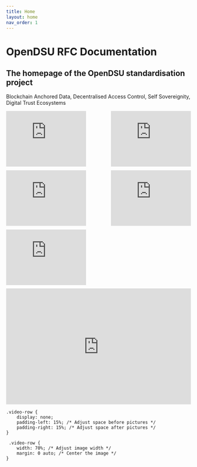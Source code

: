 ```yaml
---
title: Home
layout: home
nav_order: 1
---
```




# **OpenDSU RFC Documentation**
## The homepage of the OpenDSU standardisation project
Blockchain Anchored Data, Decentralised Access Control, Self Sovereignity, Digital Trust Ecosystems 

<div style="display:flex;flex-direction:row;flex-wrap:wrap;justify-content:space-between;align-content:space-around;gap: 10px 10px;">

<iframe width="218.27" height="150.6" src="https://www.youtube.com/embed/n6YiWk8t3W0?si=R8GYpQFhycDL3xJ6" title="YouTube video player" frameborder="0" allow="accelerometer; autoplay; clipboard-write; encrypted-media; gyroscope; picture-in-picture; web-share" allowfullscreen></iframe>

<iframe width="218.27" height="150.6" src="https://www.youtube.com/embed/M25uLSmVRl0?si=4bl_aokGPNqFBFcR" title="YouTube video player" frameborder="0" allow="accelerometer; autoplay; clipboard-write; encrypted-media; gyroscope; picture-in-picture; web-share" allowfullscreen></iframe>

<iframe width="218.27" height="150.6" src="https://www.youtube.com/embed/tYjIfKK4TOQ?si=GpXncvdI4sPvc8pc" title="YouTube video player" frameborder="0" allow="accelerometer; autoplay; clipboard-write; encrypted-media; gyroscope; picture-in-picture; web-share" allowfullscreen></iframe>

<iframe width="218.27" height="150.6" src="https://www.youtube.com/embed/BB7XcK8Ptss?si=FsW2Bw6ua5jfhVHb" title="YouTube video player" frameborder="0" allow="accelerometer; autoplay; clipboard-write; encrypted-media; gyroscope; picture-in-picture; web-share" allowfullscreen></iframe>

<iframe width="218.27" height="150.6" src="https://www.youtube.com/embed/HCkeFXyeJxg?si=ZpnXwsa9qghC2OMQ" title="YouTube video player" frameborder="0" allow="accelerometer; autoplay; clipboard-write; encrypted-media; gyroscope; picture-in-picture; web-share" allowfullscreen></iframe>

<iframe width="560" height="315" src="https://www.youtube.com/embed/n6YiWk8t3W0?showinfo=0" frameborder="0" allowfullscreen></iframe>

</div>


    .video-row {
        display: none;
		padding-left: 15%; /* Adjust space before pictures */
		padding-right: 15%; /* Adjust space after pictures */
    }
	
	 .video-row {
		width: 70%; /* Adjust image width */
		margin: 0 auto; /* Center the image */
    }